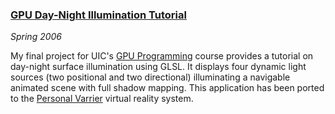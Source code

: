 ### [GPU Day-Night Illumination Tutorial][final]

*Spring 2006*

My final project for UIC's [GPU Programming][cs525] course provides a tutorial on day-night surface illumination using GLSL. It displays four dynamic light sources (two positional and two directional) illuminating a navigable animated scene with full shadow mapping. This application has been ported to the [Personal Varrier][varrier] virtual reality system.

[final]:   misc/cs594/final/index.html
[cs525]:   http://www.evl.uic.edu/aej/525/index.html
[varrier]: research.html#varrier